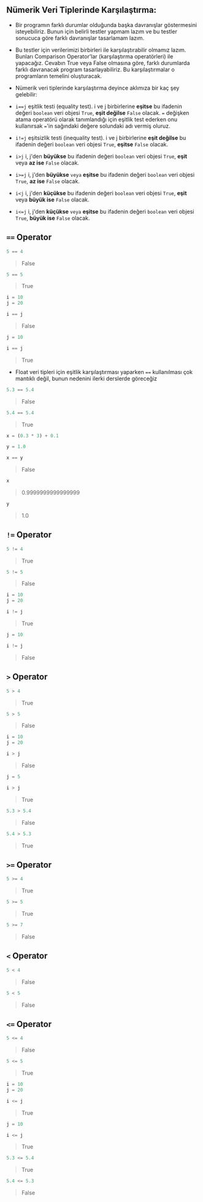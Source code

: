 ## Nümerik Veri Tiplerinde Karşılaştırma:

- Bir programın farklı durumlar olduğunda başka davranışlar göstermesini isteyebiliriz. Bunun için belirli testler yapmam lazım ve bu testler sonucuca göre farklı davranışlar tasarlamam lazım.

- Bu testler için verilerimizi birbirleri ile karşılaştırabilir olmamız lazım. Bunları Comparison Operator'lar (karşılaştırma operatörleri) ile yapacağız. Cevabın True veya False olmasına göre, farklı durumlarda farklı davranacak program tasarlayabiliriz. Bu karşılaştırmalar o programların temelini oluşturacak.

- Nümerik veri tiplerinde karşılaştırma deyince aklımıza bir kaç şey gelebilir:

- `i==j` eşitlik testi (equality test). i ve j birbirlerine **eşitse** bu ifadenin değeri `boolean` veri objesi `True`, **eşit değilse** `False` olacak. `=` değişken atama operatörü olarak tanımlandığı için eşitlik test ederken onu kullanırsak `=`'in sağındaki değere solundaki adı vermiş oluruz.

- `i!=j` eşitsizlik testi (inequality test). i ve j birbirlerine **eşit değilse** bu ifadenin değeri `boolean` veri objesi `True`, **eşitse** `False` olacak.

- `i>j` i, j'den **büyükse** bu ifadenin değeri `boolean` veri objesi `True`, **eşit** veya **az ise** `False` olacak.

- `i>=j` i, j'den **büyükse** `veya` **eşitse** bu ifadenin değeri `boolean` veri objesi `True`, **az ise** `False` olacak.

- `i<j` i, j'den **küçükse** bu ifadenin değeri `boolean` veri objesi `True`, **eşit** veya **büyük ise** `False` olacak.

- `i<=j` i, j'den **küçükse** `veya` **eşitse** bu ifadenin değeri `boolean` veri objesi `True`, **büyük ise** `False` olacak.

## `==` Operator

```python
5 == 4
```

> False

```python
5 == 5
```

> True

```python
i = 10
j = 20
```

```python
i == j
```

> False

```python
j = 10
```

```python
i == j
```

> True

- Float veri tipleri için eşitlik karşılaştırması yaparken `==` kullanılması çok mantıklı değil, bunun nedenini ilerki derslerde göreceğiz

```python
5.3 == 5.4
```

> False

```python
5.4 == 5.4
```

> True

```python
x = (0.3 * 3) + 0.1
```

```python
y = 1.0
```

```python
x == y
```

> False

```python
x
```

> 0.9999999999999999

```python
y
```

> 1.0

## `!=` Operator

```python
5 != 4
```

> True

```python
5 != 5
```

> False

```python
i = 10
j = 20
```

```python
i != j
```

> True

```python
j = 10
```

```python
i != j
```

> False

## `>` Operator

```python
5 > 4
```

> True

```python
5 > 5
```

> False

```python
i = 10
j = 20
```

```python
i > j
```

> False

```python
j = 5
```

```python
i > j
```

> True

```python
5.3 > 5.4 
```

> False

```python
5.4 > 5.3
```

> True

## `>=` Operator


```python
5 >= 4
```

> True

```python
5 >= 5
```

> True

```python
5 >= 7
```

> False

## `<` Operator

```python
5 < 4
```

> False

```python
5 < 5
```

> False

## `<=` Operator

```python
5 <= 4
```

> False

```python
5 <= 5
```

> True

```python
i = 10
j = 20
```

```python
i <= j
```

> True

```python
j = 10
```

```python
i <= j
```

> True

```python
5.3 <= 5.4
```

> True

```python
5.4 <= 5.3
```

> False
